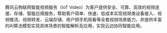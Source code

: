 腾讯云物联网智能视频服务（IoT Video）为客户提供安全、可靠、高效的视频连接、存储、智能应用服务，帮助客户简单、快速、低成本实现视频类设备接入、视频推流、视频转发、云端存储、用户侧手机观看等全套视频场景能力，并提供丰富的AI算法模型实现具体场景的智能解析及应用，实现云边协同智能应用。
